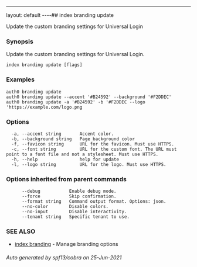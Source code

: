 ---
layout: default
----## index branding update

Update the custom branding settings for Universal Login

### Synopsis

Update the custom branding settings for Universal Login.

```
index branding update [flags]
```

### Examples

```
auth0 branding update
auth0 branding update --accent '#B24592' --background '#F2DDEC' 
auth0 branding update -a '#B24592' -b '#F2DDEC --logo 'https://example.com/logo.png
```

### Options

```
  -a, --accent string       Accent color.
  -b, --background string   Page background color
  -f, --favicon string      URL for the favicon. Must use HTTPS.
  -c, --font string         URL for the custom font. The URL must point to a font file and not a stylesheet. Must use HTTPS.
  -h, --help                help for update
  -l, --logo string         URL for the logo. Must use HTTPS.
```

### Options inherited from parent commands

```
      --debug           Enable debug mode.
      --force           Skip confirmation.
      --format string   Command output format. Options: json.
      --no-color        Disable colors.
      --no-input        Disable interactivity.
      --tenant string   Specific tenant to use.
```

### SEE ALSO

* [index branding](index_branding.md)	 - Manage branding options

###### Auto generated by spf13/cobra on 25-Jun-2021
